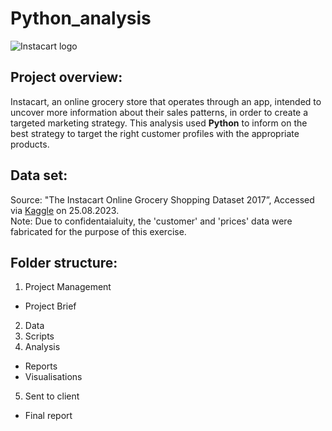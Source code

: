 # Python_analysis

![Instacart logo](https://www.instacart.com/company/wp-content/uploads/2022/03/03-Instacart-Logo-Kale-1-1050x591.jpg)

## Project overview:
Instacart, an online grocery store that operates through an app, intended to uncover more information about their sales patterns, in order to create a targeted marketing strategy.
This analysis used **Python** to inform on the best strategy to target the right customer profiles with the appropriate products.

## Data set:
Source: "The Instacart Online Grocery Shopping Dataset 2017”, Accessed via [Kaggle](www.instacart.com/datasets/grocery-shopping-2017) on 25.08.2023.													
Note: Due to confidentaialuity, the 'customer' and 'prices' data were fabricated for the purpose of this exercise.

## Folder structure:
1. Project Management
  * Project Brief
2. Data
3. Scripts
4. Analysis
  * Reports
  * Visualisations
5. Sent to client
  * Final report

